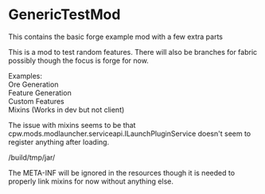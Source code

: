 GenericTestMod
======

This contains the basic forge example mod with a few extra parts

This is a mod to test random features. There will also be branches for fabric possibly though the focus is forge for now.

Examples:  
Ore Generation  
Feature Generation  
Custom Features  
Mixins (Works in dev but not client)

The issue with mixins seems to be that cpw.mods.modlauncher.serviceapi.ILaunchPluginService doesn't seem to register
anything after loading.

/build/tmp/jar/

The META-INF will be ignored in the resources though it is needed to properly link mixins for now without anything else.
